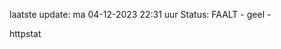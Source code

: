 laatste update: 
ma 04-12-2023 22:31   uur 
Status: FAALT - geel - 
<div class="service Y">httpstat</div>